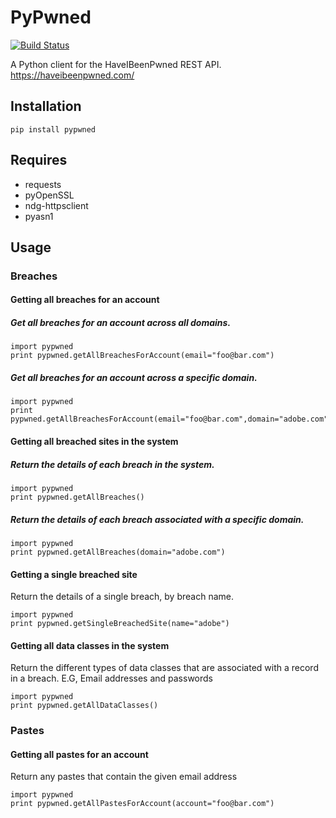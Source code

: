 PyPwned
======
[![Build Status](https://travis-ci.org/icanhasfay/PyPwned.svg)](https://travis-ci.org/icanhasfay/PyPwned)

A Python client for the HaveIBeenPwned REST API. https://haveibeenpwned.com/

Installation
-----
```pip install pypwned```

Requires
-----
  * requests
  * pyOpenSSL
  * ndg-httpsclient
  * pyasn1

Usage
-----

### Breaches


#### Getting all breaches for an account

##### Get all breaches for an account across all domains. 

```
import pypwned
print pypwned.getAllBreachesForAccount(email="foo@bar.com")
```

##### Get all breaches for an account across a specific domain. 

```
import pypwned
print pypwned.getAllBreachesForAccount(email="foo@bar.com",domain="adobe.com")
```


#### Getting all breached sites in the system

##### Return the details of each breach in the system.

```
import pypwned
print pypwned.getAllBreaches()
```

##### Return the details of each breach associated with a specific domain.

```
import pypwned
print pypwned.getAllBreaches(domain="adobe.com")
```

#### Getting a single breached site

Return the details of a single breach, by breach name.

```
import pypwned
print pypwned.getSingleBreachedSite(name="adobe")
```

#### Getting all data classes in the system

Return the different types of data classes that are associated with a record in a breach. E.G, Email addresses and passwords

```
import pypwned
print pypwned.getAllDataClasses()
```

### Pastes


#### Getting all pastes for an account

Return any pastes that contain the given email address

```
import pypwned
print pypwned.getAllPastesForAccount(account="foo@bar.com")
```

